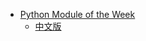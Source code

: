 - [Python Module of the Week](https://pymotw.com/3/)
	- [中文版](https://pymotwcn.readthedocs.io/en/latest/)